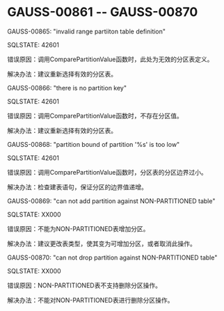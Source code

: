 # GAUSS-00861 -- GAUSS-00870<a name="ZH-CN_TOPIC_0302073000"></a>

GAUSS-00865: "invalid range partiiton table definition"

SQLSTATE: 42601

错误原因：调用ComparePartitionValue函数时，此处为无效的分区表定义。

解决办法：建议重新选择有效的分区表。

GAUSS-00866: "there is no partition key"

SQLSTATE: 42601

错误原因：调用ComparePartitionValue函数时，不存在分区值。

解决办法：建议重新选择有效的分区表。

GAUSS-00868: "partition bound of partition '%s' is too low"

SQLSTATE: 42601

错误原因：调用ComparePartitionValue函数时，分区表的分区边界过小。

解决办法：检查建表语句，保证分区的边界值递增。

GAUSS-00869: "can not add partition against NON-PARTITIONED table"

SQLSTATE: XX000

错误原因：不能为NON-PARTITIONED表增加分区。

解决办法：建议更改表类型，使其变为可增加分区，或者取消此操作。

GAUSS-00870: "can not drop partition against NON-PARTITIONED table"

SQLSTATE: XX000

错误原因：NON-PARTITIONED表不支持删除分区操作。

解决办法：不能对NON-PARTITIONED表进行删除分区操作。
